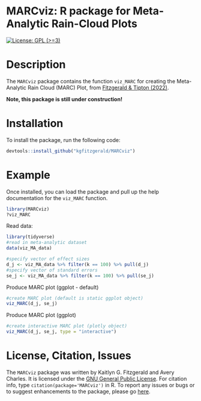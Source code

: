 MARCviz: R package for Meta-Analytic Rain-Cloud Plots
======================================
[![License: GPL (>=3)](https://img.shields.io/badge/license-GPL-blue)](https://www.gnu.org/licenses/gpl-3.0.txt)

# Description

The `MARCviz` package contains the function `viz_MARC` for creating the
Meta-Analytic Rain Cloud (MARC) Plot, from [Fitzgerald & Tipton
(2022)](https://www.tandfonline.com/doi/abs/10.1080/19345747.2022.2031366).

**Note, this package is still under construction!**

# Installation

To install the package, run the following code:

```r
devtools::install_github("kgfitzgerald/MARCviz")
```

# Example 

Once installed, you can load the package and pull up the help
documentation for the `viz_MARC` function.

```r
library(MARCviz)
?viz_MARC
```

Read data:

```r
library(tidyverse)
#read in meta-analytic dataset
data(viz_MA_data)

#specify vector of effect sizes
d_j <- viz_MA_data %>% filter(k == 100) %>% pull(d_j)
#specify vector of standard errors
se_j <- viz_MA_data %>% filter(k == 100) %>% pull(se_j)
```

Produce MARC plot (ggplot - default)

```r
#create MARC plot (default is static ggplot object)
viz_MARC(d_j, se_j)
```

Produce MARC plot (ggplot)

```r
#create interactive MARC plot (plotly object)
viz_MARC(d_j, se_j, type = "interactive")
```

# License, Citation, Issues

The `MARCviz` package was written by Kaitlyn G. Fitzgerald and Avery Charles. It is licensed under the [GNU General Public License](https://www.gnu.org/licenses/gpl-3.0.txt). For citation info, type `citation(package='MARCviz')` in R. To report any issues or bugs or to suggest enhancements to the package, please go [here](https://github.com/kgfitzgerald/MARCviz/issues).
